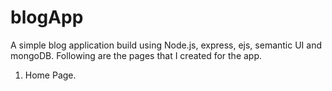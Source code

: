 # blogApp
A simple blog application build using Node.js, express, ejs, semantic UI and mongoDB.
Following are the pages that I created for the app.
1. Home Page.
